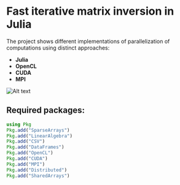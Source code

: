 # Fast iterative matrix inversion in Julia

The project shows different implementations of parallelization of computations using distinct approaches:
- **Julia**
- **OpenCL**
- **CUDA**
- **MPI**

![Alt text](doc/image.png)

## Required packages:
   ```julia
   using Pkg
   Pkg.add("SparseArrays")
   Pkg.add("LinearAlgebra")
   Pkg.add("CSV")
   Pkg.add("DataFrames")
   Pkg.add("OpenCL")
   Pkg.add("CUDA")
   Pkg.add("MPI")
   Pkg.add("Distributed")
   Pkg.add("SharedArrays")
